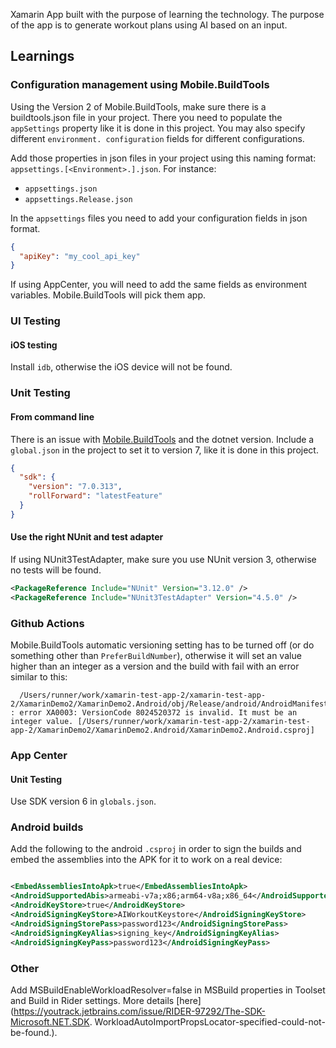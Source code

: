 Xamarin App built with the purpose of learning the technology. The purpose of the app is to generate workout plans 
using AI based on an input.

## Learnings
### Configuration management using Mobile.BuildTools
Using the Version 2 of Mobile.BuildTools, make sure there is a buildtools.json file in your project. There you need 
to populate the `appSettings` property like it is done in this project. You may also specify different `environment.
configuration` fields for different configurations.

Add those properties in json files in your project using this naming format:
`appsettings.[<Environment>.].json`. For instance:
- `appsettings.json`
- `appsettings.Release.json`

In the `appsettings` files you need to add your configuration fields in json format.
```json
{
  "apiKey": "my_cool_api_key"
}
```
If using AppCenter, you will need to add the same fields as environment variables. Mobile.BuildTools will pick them app.
### UI Testing

#### iOS testing
Install `idb`, otherwise the iOS device will not be found.

### Unit Testing
#### From command line
There is an issue with [Mobile.BuildTools](https://github.com/dansiegel/Mobile.BuildTools/issues/334) and the dotnet version. Include a `global.json` in the project to set it 
to version 7, like it is done in this project.
```json
{
  "sdk": {
    "version": "7.0.313",
    "rollForward": "latestFeature"
  }
}
```
#### Use the right NUnit and test adapter
If using NUnit3TestAdapter, make sure you use NUnit version 3, otherwise no tests will be found.
```xml
<PackageReference Include="NUnit" Version="3.12.0" />
<PackageReference Include="NUnit3TestAdapter" Version="4.5.0" />
```

### Github Actions
Mobile.BuildTools automatic versioning setting has to be turned off (or do something other than `PreferBuildNumber`),
otherwise it will set an value higher than an integer as a version and the build with fail with an error similar to 
this:
```
  /Users/runner/work/xamarin-test-app-2/xamarin-test-app-2/XamarinDemo2/XamarinDemo2.Android/obj/Release/android/AndroidManifest.xml : error XA0003: VersionCode 8024520372 is invalid. It must be an integer value. [/Users/runner/work/xamarin-test-app-2/xamarin-test-app-2/XamarinDemo2/XamarinDemo2.Android/XamarinDemo2.Android.csproj]
```

### App Center
#### Unit Testing
Use SDK version 6 in `globals.json`.

### Android builds
Add the following to the android `.csproj` in order to sign the builds and embed the assemblies into the APK for it 
to work on a real device:
```xml

<EmbedAssembliesIntoApk>true</EmbedAssembliesIntoApk>
<AndroidSupportedAbis>armeabi-v7a;x86;arm64-v8a;x86_64</AndroidSupportedAbis>
<AndroidKeyStore>true</AndroidKeyStore>
<AndroidSigningKeyStore>AIWorkoutKeystore</AndroidSigningKeyStore>
<AndroidSigningStorePass>password123</AndroidSigningStorePass>
<AndroidSigningKeyAlias>signing_key</AndroidSigningKeyAlias>
<AndroidSigningKeyPass>password123</AndroidSigningKeyPass>
```

### Other
Add MSBuildEnableWorkloadResolver=false in MSBuild properties in Toolset and Build in Rider settings. More details 
[here](https://youtrack.jetbrains.com/issue/RIDER-97292/The-SDK-Microsoft.NET.SDK.
WorkloadAutoImportPropsLocator-specified-could-not-be-found.).